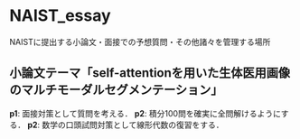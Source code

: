 # NAIST_essay
NAISTに提出する小論文・面接での予想質問・その他諸々を管理する場所
## 小論文テーマ「self-attentionを用いた生体医用画像のマルチモーダルセグメンテーション」
**p1**: 面接対策として質問を考える．
**p2**: 積分100問を確実に全問解けるようにする．
**p2**: 数学の口頭試問対策として線形代数の復習をする．
